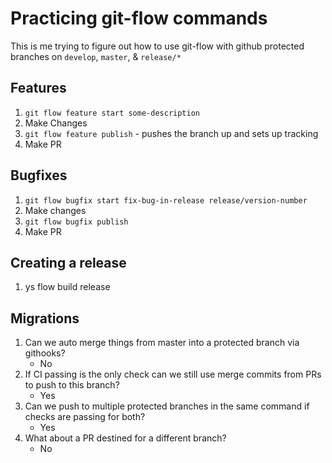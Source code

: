 # Practicing git-flow commands

This is me trying to figure out how to use git-flow with github protected branches on `develop`, `master`, & `release/*`

## Features

1. `git flow feature start some-description`
1. Make Changes
1. `git flow feature publish` - pushes the branch up and sets up tracking
1. Make PR

## Bugfixes

1. `git flow bugfix start fix-bug-in-release release/version-number`
1. Make changes
1. `git flow bugfix publish`
1. Make PR

## Creating a release

1. ys flow build release

## Migrations

1. Can we auto merge things from master into a protected branch via githooks?
    - No
1. If CI passing is the only check can we still use merge commits from PRs to push to this branch?
    - Yes
1. Can we push to multiple protected branches in the same command if checks are passing for both?
    - Yes
1. What about a PR destined for a different branch?
    - No
